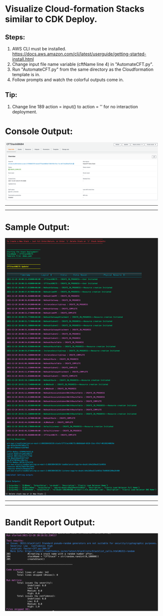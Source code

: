 # Visualize Cloud-formation Stacks similar to CDK Deploy.

## Steps: 
1. AWS CLI must be installed. https://docs.aws.amazon.com/cli/latest/userguide/getting-started-install.html
2. Change input file name variable (cftName line 4) in "AutomateCFT.py".
3. Run "AutomateCFT.py" from the same directory as the Cloudformation template is in. 
4. Follow prompts and watch the colorful outputs come in. 


## Tip: 
1. Change line 189 action = input() to action = '' for no interaction deployment. 




# Console Output:
![Alt text](ConsoleOutput.png?raw=true "ConsoleOutput")

---
---

# Sample Output:
![Alt text](Faster-CFT-Sample-Output.png?raw=true "SampleCodeOutput")

---
---

# Bandit Report Output: 
![Alt text](Bandit-Output.png?raw=true "Bandit")